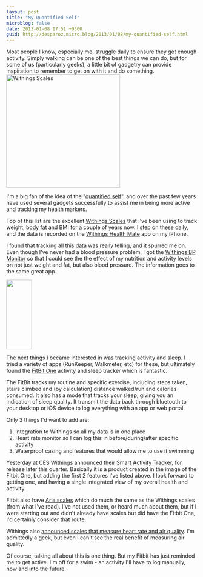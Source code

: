 ```yaml
---
layout: post
title: "My Quantified Self"
microblog: false
date: 2013-01-08 17:51 +0300
guid: http://desparoz.micro.blog/2013/01/08/my-quantified-self.html
---
```

<p>Most people I know, especially me, struggle daily to ensure they get enough activity. Simply walking can be one of the best things we can do, but for some of us (particularly geeks), a little bit of gadgetry can provide inspiration to remember to get on with it and do something.
<a href="http://withings.com/en/scales" rel="attachment wp-att-401"><img height="300" alt="Withings Scales" width="300" class="size-medium wp-image-401 " src="http://www.desparoz.me/wp-content/uploads/2013/01/1-Wireless_Scale_main_kg_en.jpg" /></a></p>
<p>I'm a big fan of the idea of the "<a href="http://www.smh.com.au/national/apps-that-will-help-you-keep-your-resolve-20121229-2c0kx.html">quantified self</a>", and over the past few years have used several gadgets successfully to assist me in being more active and tracking my health markers.</p>
<p>Top of this list are the excellent <a href="http://withings.com/en/scales">Withings Scales</a> that I've been using to track weight, body fat and BMI for a couple of years now. I step on these daily, and the data is recorded on the <a href="http://withings.com/en/app/healthmate">Withings Health Mate</a> app on my iPhone.</p>
<p>I found that tracking all this data was really telling, and it spurred me on. Even though I've never had a blood pressure problem, I got the <a href="http://withings.com/en/bloodpressuremonitor">Withings BP Monitor</a> so that I could see the the effect of my nutrition and activity levels on not just weight and fat, but also blood pressure. The information goes to the same great app.</p>
<p><a href="http://www.fitbit.com/au/one"><img height="183" alt="" width="67" src="http://desparoz.me/uploads/2017/a8d9a25957.jpg" /></a></p>
<p>The next things I became interested in was tracking activity and sleep. I tried a variety of apps (RunKeeper, Walkmeter, etc) for these, but ultimately found the <a href="http://www.fitbit.com/au/one">FitBit One</a> activity and sleep tracker which is fantastic.</p>
<p>The FitBit tracks my routine and specific exercise, including steps taken, stairs climbed and (by calculation) distance walked/run and calories consumed. It also has a mode that tracks your sleep, giving you an indication of sleep quality. It transmit the data back through bluetooth to your desktop or iOS device to log everything with an app or web portal.</p>
<p>Only 3 things I'd want to add are:</p>
<ol>
<li>Integration to Withings so all my data is in one place</li>
<li>Heart rate monitor so I can log this in before/during/after specific activity</li>
<li>Waterproof casing and features that would allow me to use it swimming</li>
</ol>
<p>Yesterday at CES Withings announced their <a href="http://withings.com/en/activitytracker">Smart Activity Tracker</a>, for release later this quarter. Basically it is a product created in the image of the Fitbit One, but adding the first 2 features I've listed above. I look forward to getting one, and having a single integrated view of my overall health and activity.</p>
<p>Fitbit also have <a href="http://www.fitbit.com/au/product/aria">Aria scales</a> which do much the same as the Withings scales (from what I've read). I've not used them, or heard much about them, but if I were starting out and didn't already have scales but did have the Fitbit One, I'd certainly consider that route.</p>
<p>Withings also <a href="http://withings.com/en/bodyanalyzer">announced scales that measure heart rate and air quality</a>. I'm admittedly a geek, but even I can't see the real benefit of measuring air quality.</p>
<p>Of course, talking all about this is one thing. But my Fitbit has just reminded me to get active. I'm off for a swim - an activity I'll have to log manually, now and into the future.</p>
